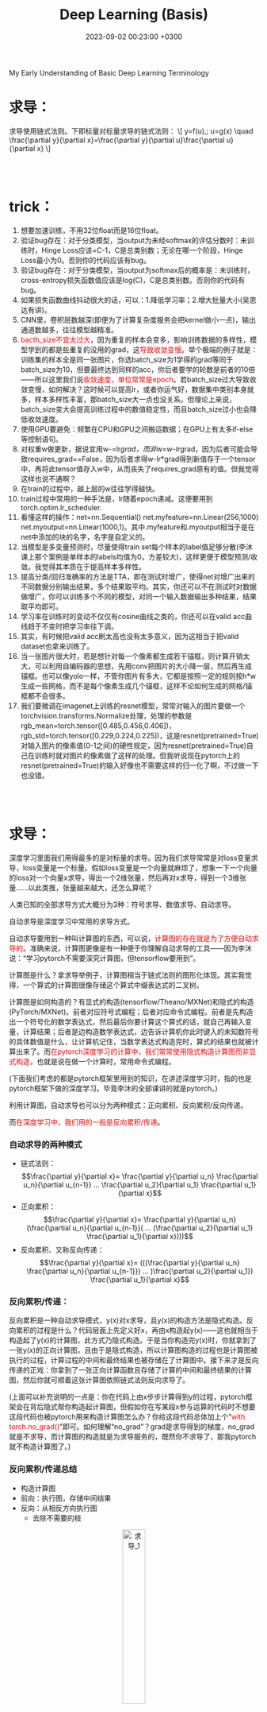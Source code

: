 ﻿---
layout: post
title: Deep Learning (Basis)
date: 2023-09-02 00:23:00 +0300
description: This is the content of the course "Dive Into Deep Learning" at Bilibili, which is taught by Mr. Mu Li. # Add post description (optional)
img: 2023-09-02-Deep-Learning-Basis/network.png # Add image post (optional)
fig-caption: # Add figcaption (optional)
tags: [DL, Softmax, MLP, Regularization, Numerical Stability, BN]
comments: true
---

My Early Understanding of Basic Deep Learning Terminology

<!-- more -->

# 求导：
求导使用链式法则。下即标量对标量求导的链式法则：
\\[
y=f(u),\; u=g(x) \quad \frac{\partial y}{\partial x}=\frac{\partial y}{\partial u}\frac{\partial u}{\partial x}
\\]

<br><br>

# trick：
1. 想要加速训练，不用32位float而是16位float。
2. 验证bug存在：对于分类模型，当output为未经softmax的评估分数时：未训练时，Hinge Loss应该=C-1，C是总类别数；无论在哪一个阶段，Hinge Loss最小为0。否则你的代码应该有bug。
3. 验证bug存在：对于分类模型，当output为softmax后的概率是：未训练时，cross-entropy损失函数值应该是log(C)，C是总类别数。否则你的代码有bug。
4. 如果损失函数曲线抖动很大的话，可以：1.降低学习率；2.增大批量大小(吴恩达有讲)。
5. CNN里，卷积层数越深(即便为了计算复杂度服务会把kernel做小一点)，输出通道数越多，往往模型越精准。
6. <span style="color:red;">bacth_size不宜太过大</span>，因为重复的样本会变多，影响训练数据的多样性，模型学到的都是些重复的没用的grad，这<span style="color:red;">导致收敛变慢</span>。举个极端的例子就是：训练集的样本全是同一张图片，你选batch_size为1学得的grad等同于batch_size为10，但要最终达到同样的acc，你后者要学的轮数是前者的10倍——所以这里我们说<span style="color:red;">收敛速度，单位常常是epoch</span>。若batch_size过大导致收敛变慢，如何解决？这时候可以提高lr，或者你运气好，数据集中类别本身就多，样本多样性丰富，那batch_size大一点也没关系。但理论上来说，batch_size变大会提高训练过程中的数值稳定性，而且batch_size过小也会降低收敛速度。
7. 使用GPU要避免：频繁在CPU和GPU之间搬运数据；在GPU上有太多if-else等控制语句。
8. 对权重w做更新，据说宜用w-=lr*grad，而非w=w-lr*grad，因为后者可能会导致requires_grad==False，因为后者求得w-lr*grad得到新值存于一个tensor中，再将此tensor值存入w中，从而丧失了requires_grad原有的值。但我觉得这样也说不通啊？
9. 在train的过程中，越上层的w往往学得越快。
10. train过程中常用的一种手法是，lr随着epoch递减。这便要用到torch.optim.lr_scheduler.
11. 看懂这样的操作：net=nn.Sequential()  net.myfeature=nn.Linear(256,1000)  net.myoutput=nn.Linear(1000,1)。其中.myfeature和.myoutput相当于是在net中添加的块的名字，名字是自定义的。
12. 当模型是多变量预测时，尽量使得train set每个样本的label值足够分散(李沐课上那个案例是单样本的labels均值为0，方差较大)，这样更便于模型预测/收敛。我觉得其本质在于提高样本多样性。
13. 提高分类/回归准确率的方法是TTA，即在测试时增广，使得net对增广出来的不同数据分别输出结果，多个结果取平均。其实，你还可以不在测试时对数据做增广，你可以训练多个不同的模型，对同一个输入数据输出多种结果，结果取平均即可。
14. 学习率在训练时的变动不仅仅有cosine曲线之类的，你还可以在valid acc曲线趋于不变时把学习率往下调。
15. 其实，有时候把valid acc刷太高也没有太多意义，因为这相当于把valid dataset也拿来训练了。
16. 当一张图片很大时，若是想针对每一个像素都生成若干锚框，则计算开销太大，可以利用自编码器的思想，先用conv把图片的大小降一层，然后再生成锚框。也可以像yolo一样，不管你图片有多大，它都是按照一定的规则按h*w生成一些网格，而不是每个像素生成几个锚框，这样不论如何生成的网格/锚框都不会很多。
17. 我们要微调在imagenet上训练的resnet模型，常常对输入的图片要做一个torchvision.transforms.Normalize处理，处理的参数是rgb_mean=torch.tensor([0.485,0.456,0.406])，rgb_std=torch.tensor([0.229,0.224,0.225])，这是resnet(pretrained=True)对输入图片的像素值(0-1之间)的硬性规定，因为resnet(pretrained=True)自己在训练时就对图片的像素做了这样的处理。但我听说现在pytorch上的resnet(pretrained=True)的输入好像也不需要这样的归一化了啊，不过做一下也没错。

<br><br>

# 求导：
深度学习里面我们用得最多的是对标量的求导。因为我们求导常常是对loss变量求导，loss变量是一个标量。假如loss变量是一个向量就麻烦了，想象一下一个向量的loss对一个向量x求导，得出一个2维张量，然后再对x求导，得到一个3维张量……以此类推，张量越来越大，还怎么算呢？

人类已知的全部求导方式大概分为3种：符号求导、数值求导、自动求导。

自动求导是深度学习中常用的求导方式。

自动求导要用到一种叫计算图的东西，可以说，<span style="color:red;">计算图的存在就是为了方便自动求导的</span>。准确来说，计算图更像是有一种便于你理解自动求导的工具——因为李沐说：“学习pytorch不需要深究计算图，但tensorflow要用到”。

计算图是什么？拿求导举例子，计算图相当于链式法则的图形化体现。其实我觉得，一个算式的计算图很像存储这个算式中缀表达式的二叉树。

计算图是如何构造的？有显式的构造(tensorflow/Theano/MXNet)和隐式的构造(PyTorch/MXNet)。前者对应符号式编程；后者对应命令式编程。前者是先构造出一个符号化的数学表达式，然后最后你要计算这个算式的话，就自己再输入变量，计算结果；后者是边构造数学表达式，边告诉计算机你此时键入的未知数符号的具体数值是什么，让计算机记住，当数学表达式构造完时，算式的结果也就被计算出来了。而<span style="color:red;">在pytorch深度学习的计算中，我们常常使用隐式构造计算图而非显式构造</span>，也就是说在做一个计算时，常用命令式编程。

(下面我们考虑的都是pytorch框架里用到的知识，在讲述深度学习时，指的也是pytorch框架下做的深度学习。毕竟李沐的全部课讲的就是pytorch。)

利用计算图，自动求导也可以分为两种模式：正向累积、反向累积/反向传递。

而<span style="color:red;">在深度学习中，我们用的一般是反向累积/传递</span>。

### 自动求导的两种模式
- 链式法则：$$\frac{\partial y}{\partial x}= \frac{\partial y}{\partial u_n} \frac{\partial u_n}{\partial u_{n-1}} ... \frac{\partial u_2}{\partial u_1} \frac{\partial u_1}{\partial x}$$
- 正向累积：$$\frac{\partial y}{\partial x}= \frac{\partial y}{\partial u_n} (\frac{\partial u_n}{\partial u_{n-1}}( ... (\frac{\partial u_2}{\partial u_1} \frac{\partial u_1}{\partial x})))$$
- 反向累积、又称反向传递：$$\frac{\partial y}{\partial x}= (((\frac{\partial y}{\partial u_n} \frac{\partial u_n}{\partial u_{n-1}}) ... )\frac{\partial u_2}{\partial u_1}) \frac{\partial u_1}{\partial x}$$
  
### 反向累积/传递：
反向累积是一种自动求导模式，y(x)对x求导，且y(x)的构造方法是隐式构造。反向累积的过程是什么？代码层面上先定义好x，再由x构造起y(x)——这也就相当于构造起了y(x)的计算图，此方式乃隐式构造。于是当你构造完y(x)时，你就拿到了一张y(x)的正向计算图，且由于是隐式构造，所以计算图构造的过程也是计算图被执行的过程，计算过程的中间和最终结果也被存储在了计算图中。接下来才是反向传递的正戏：你拿到了一张正向计算函数且存储了计算的中间和最终结果的计算图，然后你就可顺着这张计算图依照链式法则反向求导了。

(上面可以补充说明的一点是：你在代码上由x步步计算得到y的过程，pytorch框架会在背后隐式帮你构造起计算图，但假如你在写某段x参与运算的代码时不想要这段代码也被pytorch用来构造计算图怎么办？你给这段代码总体加上个“<span style="color:red;">with torch.no_grad()</span>”即可。如何理解“no_grad”？grad是求导得到的梯度，no_grad就是不求导，而计算图的构造就是为求导服务的，既然你不求导了，那我pytorch就不构造计算图了。)

### 反向累积/传递总结
- 构造计算图
- 前向：执行图，存储中间结果
- 反向：从相反方向执行图
  - 去除不需要的枝
<p align="center">
  <img src="{{site.baseurl}}/assets/img/2023-09-02-Deep-Learning-Basis/求导_1.png" alt="求导_1" width="30%">
</p>
Pytorch中，反向累积的函数是backward，用法是y(x).backward()。理论上来说，y(x)可以是自定义的任何函数，故而构造出来的y(x)的计算图不一定是一棵树，有可能是一个带环的图，具体视你这个函数的正向计算图而定。

但使用y(x).backward()函数有一个前提，就是在构造y(x)之前，你要事先激活x的gard成员变量，方法是x.requires_grad_(True)，等价于x=torch.arrange(4.0, requires_grad=True)#假设你想要个x=[0., 1., 2., 3.]。注意：x.grad被激活时初始值为NoneType。

激活x的grad成员变量有多个好处：1.李沐说的，grad存储最终y(x).forward()求出来的导数值；2.我猜的，给x激活grad变量让y(x,z)调用forward方法时，知道y是从x计算过来的，forward求导是对x求导而非z。y调用forward时怎么知道自己是由x计算过来的？貌似该信息被存储在y的成员变量grad_fn中。

Grad有个奇怪的特性：当你调用一次y(x).forward()求出对x导数存储在x.grad中时(y一般为标量，x为长度为n的一维张量，则求出来的grad也是长度为n的一维张量)，若是再调用一次forward，则x.grad中的旧值不会被清除，而是会留在那，跟这一次求导出来的是做累积，产生新值。Pytorch这样设计grad的目的在于：便于存储对loss连续求导产生的累积梯度。你要是像重置x.grad也行，调用x.zero_()即可——pytorch中的方法后带有“_”一般都是用于重写调用该方法的对象的内容。

<br><br>

# 优化算法：
优化算法，优化的是一个深度学习模型的参数，得到这些参数的最优值。

我们要训练出一个模型，模型的大概样子我们已经知道，例如是最简单的线性回归模型y=wTx，但这个模型里有很多未知参数，即为w=(w1, w2, w3, ……, wn)，我们训练模型，最终要得到的是w的最优值。

一开始，我们甩给计算机的是一个带有w随机初值的y=wTx，w的随机初值肯定不是我们最终想要的最优值，我们就要用一些方法来训练y=wTx模型，使得w中的某个wi越来越接近我们想要的最优值，这些方法就叫做模型的“优化方法”。

模型的优化方法里有一种最常见的，叫做“<span style="color:red;">梯度下降法GD(Gradient Descent)</span>”，它每次对所有样本的损失函数的加和求导，并迭代优化。它就要用到我们上面讲过的求导，求导是对y=wTx模型拟合实际数据的损失函数loss求导，grad=d(loss)/d(wi)。求导的结果用于不断更新wi的值，怎么用？wi=wi” – grad * n，n在此处被称为学习率，是一个超参数。

GD太贵了，我们对其做改进，每次只从全部样本中取一个固定大小的批量来求导，这叫做“<span style="color:red;">批梯度下降法BGD(Batch Gradient Descent)</span>”。 

但是“bacth” GD算起来好贵，所以我们对它做改进，每次进来一个样本就求一次导，而不是对一批样本求导，你看一次求导变便宜了。这种叫做“<span style="color:red;">随机梯度下降法SGD(Stochastic Gradient Descent)</span>”。

但是BGD求一次导的bacth太大，而SGD求一次导只有一个样本，一轮epoch求导次数过多，所以我们二者取折衷，让BGD的每个批量的大小随着当前的求导情况而变化(怎么变化我也不知道)，得到“<span style="color:red;">小批量随机梯度下降法MSGD(minibatch SGD)</span>”。需要注意的是，若是采用小批量随机梯度下降法，则在优化模型参数的过程中可能需要逐渐减小lr的值，特别是当batch_size=1的极端情况，因为你的最终目的是得到一组模型参数使得所有样本的Loss最小，但你每次更新模型参数使用的仅仅是一个或几个样本，这可能使得你模型参数“下山的路径”并不是总朝着使得所有样本Loss最小的方向，看上去就是你的“下山路径”在震荡，特别是模型参数接近Loss最低点时，震荡最明显，总是无法收敛到最优解，你则需要降低你的lr了，以减小路径震荡，收敛到所有样本Loss最低点。
<br>

我认为，任何<span style="color:red;">优化算法都有两要素</span>：
1. 模型的样子
2. 训练所用超参数
以线性回归模型的训练举例子，线性回归模型实际上也就相当于单层神经网络，这个神经网络的参数包括权值w和阈值b。于是，对于线性回归模型来说，模型的样子可以有两种表示方法，传统的是y=xT*w+b，但我们也可以统一规范地用单层神经网络图来表示。训练所用超参数是学习率lr。

我们在实现一个实现某优化算法(例如SGD)的函数时，首先要明确这个函数的作用是不断根据损失函数对模型参数的梯度值来对模型参数进行更新。于是你要给这个函数传入的是梯度值(在pytorch中，用于w和b变量有数据成员grad，你只需要在优化算法函数外调用y.forward()，再往优化算法函数中传w和b即可)；于是这个函数需要实现知道优化算法两要素：模型的样子+训练用的超参数。

优化算法的实现还需要注意两点：
1. 若是使用的SGD等需要用到梯度的算法，则每次对模型参数做完优化后，要对所有grad作一次清零
2. 时常注意在对模型参数进行优化的过程中，不应当对已有计算图进行更新，不进行更新的方法有：
   - with torch.no_grad():#回车  
   - detach()。 detach函数貌似是tensor变量存储的模型参数w、b的方法，但具体用法我忘了。

<br><br>

# 损失函数：
不论是训练/测试/验证集，数据都是以样本为基本单位的，而每个样本中会有多个指标和一个标签label，所以<span style="color:red;">一个样本的数据就是用一个行向量</span>+一个标量(对于训练集和测试集来说才有这个标量)来表示，这个标量就是标签label，在讨论训练出的模型的语境下，我们也叫它真实值。

在实际应用中，我们关注的主要不是损失函数的形式，也就是说我们工作的重心不在于损失函数如何通过output与target的计算出损失值，而是主要关注“损失函数值”，因为我们在反向传播对模型参数求导是，不是对损失函数本身调用backward，而是对loss(output, target)计算出来的值调用backward，才能计算出模型参数的grad。

损失函数值本身也可以看做一个以模型参数为自变量的函数，它具备三要素：
1. 真实值
2. 样本指标
3. 模型参数。
也可以说：损失函数值由真实值和预测值构成。其中样本指标和模型参数共同运算出预测值，运算的法则即是模型本身。对于损失函数值而言，模型参数相当于自变量，真实值+样本指标相当于系数，故而损失函数值求导是对模型参数求导，不是对预测值求导。

理论上来说，仅仅采纳一个样本，用模型依据其指标的预测值和样本真实值的偏差也可以表示损失函数，但我们却往往不仅采纳一个样本，而是多个样本。理论上你训练模型的过程就是一轮轮不断更新模型参数的过程，每一轮更新采用的方法就是优化算法，例如SGD算法，每一轮更新你都要由损失函数对每个模型参数求导计算一组梯度，梯度的值往往用系数——即真实值+样本指标就能表示出来(eg线性回归模型)。而前面我们说过，求损失函数往往采用多个样本，你甚至可以使用训练集中的全部样本，但那样代价太高了，所以才有了“S”GD。

损失函数若是仅仅采纳一个样本，则预测值和真实值的偏差肯定是一个标量，因为真实值label本身是一个标量，而指标和模型参数运算出来的预测值也是一个标量。但若是损失函数采纳n个样本，则偏差的直接结果肯定是一个长度为n的向量，这时就要对这个向量做一定处理，例如对这个向量取范数值，得到损失函数最终的结果。

“损失函数”本身也可以表示预测值和真实值的“误差”，损失函数不同的形式则称作不同的误差，例如形如$$\frac{1}{2}\times (y-y^{'})^2$$称作MSE<span style="color:red;">均方误差损失函数</span>——但这个公式针对的是采纳单样本的损失函数，对于一般情况下采纳多样本的损失函数，y和y’有下标i，要做加和然后取平均，“取平均”，故而叫“均方”误差损失函数。

对均方误差损失函数还有一个改进：log_rmse，先对pred和label做log，再做rmse。

我们知道，sgd每次对param做更新时要原param-lr*grad，这里的grad是损失函数对param的导数，若是损失函数对批量样本的损失值仅仅是求加和而未取平均，则sgd公式适修改为param-lr*grad/batch_size。
<br>

分类问题中常用到的损失函数：

假如分类模型中输出的结果没有经过softmax变换，则可以直接对评估分数上Hinge Loss。对于Hinge Loss中为什么不正确分类的评估分数要+1，这是为了确保正确分类的评估分数远大于不正确的，事实上，你不一定要选用1，你可以选用其他数字。
<p align="center">
  <img src="{{site.baseurl}}/assets/img/2023-09-02-Deep-Learning-Basis/损失函数_1.png" alt="损失函数_1" width="30%">
</p>
<p align="center">
  <img src="{{site.baseurl}}/assets/img/2023-09-02-Deep-Learning-Basis/损失函数_2.png" alt="损失函数_2" width="40%">
</p>
Syi表示正确分类的评估分数，Si表示错误分类的评估分数。

假如你拿到的是结果softmax变换后得到的结果，可以用Cross-entropy Loss。

<br><br>

# Softmax 模型
Softmax没有隐藏层。

Softmax回归模型虽然叫回归，但它其实是用于处理分类问题。

Softmax模型的input个数和output个数都不为1，softmax模型的结构本质上可以视作是多个线性回归模型的组合，有多少个线性回归模型，就有多少个output。

Softmax模型的输出是一个一维数组，每个元素是对相应分类的评估分数(也叫做<span style="color:red;">置信度，只有分类问题才有置信度输出，回归问题是没有的</span>)，而我们想得到的理想输出是每个分类的概率，如何将评估分数转换为概率？就要用到softmax函数，对每个output做一个变换——所以，实际上多个线性回归模型的简单叠加是不足以称为softmax模型的，还要在这些线性回归模型的output加一个softmax函数做变换，得到每种分类的概率，这才可以被称作softmax模型。

我们对softmax模型做训练，是要将它的输出结果尽量逼近[0,…1,…0]的形式，即是，若output有n个，则target的输出结果是一堆对应分类的概率，这些概率只有某一个为1，其他全为0。Output和target的损失函数我们一般用交叉熵。

这里我们可以看出来了，softmax模型是：线性回归模型的叠加+softmax变换，想要最终结果逼近target，损失函数一般用交叉熵，交叉熵函数的输入是softmax的结果和taget。但有时候，一些库(pytorch)提供的交叉熵损失函数的输入应当是线性回归模型叠加后直接输出的output，即是评估分数，交叉熵损失函数自动帮你对评估函数做softmax变换。

由于softmax变换的特殊性质，output变换后的结果永远无法得到理想的target，只能逼近。假如你想达到target的话，可以使用一个trick，不将target设为[0,…1,…0]，而是设为”Softlabel”，即是类似于[0.01, …0.9, …0.01]，这样output做softmax变化后绝对能直接完全等于softlabel，即为交叉熵损失函数为0。

关于交叉熵损失函数，我还想补充一些很有趣的信息论的知识。交叉熵损失函数其实源于信息论，你看交叉熵损失函数的形式是：
\\[
\textit{H}(p, q)=\sum_{i}-p_i log(q_i)
\\]
而信息论中，一条信息的信息量是-log(p)，p代表目标信息是正确的概率，比如说我说楚杰CV课不及格，那么这基本是不可能，它的概率p很小，信息量就很大。

引出另一个问题就是，log的底该是多少呢？我们取几都没关系，但我们约定俗成取2，因为取2后，算出来的结果可以以bit为单位，这样信息量就在实际应用中有意义了，一条信息的信息量=在通信中能用来表示这条信息的最短二进制位数。你想想是不是这个道理，一个硬币抛正面的概率为1/2，信息量=1，我们要表示这样一个结果，至少得用1bit的数据对吧。

那么，交叉熵损失函数与信息量的联系是什么呢？你看它是不是对于softmax模型输出的概率值的加权平均信息量！其中对于正确分类的权值大一点，错误分类的权值小一点，最终训练的效果就是让整个输出的信息量最小，而由于输出的概率值加和为1，所以为了达到这一点，正确分类的信息量会越来越小(输出概率值变大)，错误分类的信息量会越来越大(输出概率值变小)。

<br><br>

# 感知机：
多层感知机(MLP,multilayer perceptron)。

感知机是用来解决分类问题的，一般分为单层感知机和多层感知机。

单层感知机一般是单输出的，解决二分类问题。且只能解决线性可分问题，局限性较大。于是有了多层感知机，多层感知机可以解决二分类多分类问题，且能解决线性不可分问题，例如做异或运算(二分类，true和false)。

单层单输出感知机本身就是一个线性回归模型，靠激活函数才引入了非线性的部分，其他感知机以此类推。

对于常常出现的多输出的多层感知机，若是将其隐含层全部去掉，其将成为softmax模型。所以，按道理来说，softmax模型是一种特殊的单层多输出的感知机。而是事实上，多层多输出感知机输出的评估分数也要做一次softmax变换后才求交叉熵损失函数。当然，softmax变换nn.CrossEntropyLoss函数就已经帮你集成好了。

<br><br>

# 线性分类器：
这是对感知机的进一步理解：
1. 用于分类的单层感知机即为线性分类器，它不会用到激活函数。线性分类器常用于图片分类，图片要输出，要先flatten成一维张量。
2. 一般情况下，类别有多少个，线性分类器的输出就有多少个。但对于二分类而言，即有特殊情况，你可以有两个输出，但也可以仅有一个输出，也能实现二分类。
3. 从“<span style="color:red;">伪分隔面</span>”角度理解线性分类器：
   对于一般情况下的多输出的线性分类器，其每一个输出都可以用output=w*x+b表示，其中w是权重行向量，b是偏移值。而w*x+b=0(位于该面上的样本output均为0)可以视作n维样本空间(n维取决于线性分类器有多少个输入)的n-1维“伪分隔面”，为什么叫做“伪分隔面”？因为它不是“真分隔面”，它并没有真正实现该n-1维分隔面将其分隔的一边的样本严格划分为一类，另一边划分为别的一种或多种类。每一个output对应一个伪分隔面，每一个伪分隔面让其一边越远的样本更有可能隶属于该分隔面对应的分类，另一边越远的样本更有可能隶属于其他类，只是“有可能”，而非绝对划分，所以最终的分类结果还要看每一个output的评估分数比较相对大小。而其实，上面说的都是多输出多分类的一般情况，还有用单输出实现二分类的特殊情况，在这种情况下，伪分隔面就能完全实现w*x+b=0严格划分n维样本空间为两类，因为一边的样本w*x+b>0，另一边<0——这里值得注意的是，不同的权重w可能在n维空间中作出同一个伪分隔面w*x+b=0，但同一个伪分隔面的一边的样本，对于不同的权重w可能是w*x+b>0，也可能是w*x+b，所以一组权重可以唯一确定一个伪分隔面，一个伪分隔面不可以唯一确定一组权重。
4. 从“<span style="color:red;">模式匹配</span>”角度理解线性分类器：
   W*x+b=OUTPUT，W的每一个行向量对应于一个output，即对应于一个分类。要让某类的图片被成功分到i类，则相较于其他类的行向量，该类的行向量w应当与input最为相近，也就是说，某类对应的w是某类图片的一个“模式匹配”。我们将w行向量reshape(size(原图片))，一定会发现w在reshape后形成的图片与该类别的图像有相似之处。
5. 线性分类器无法实现在n维空间中的非线性分隔(例如异或运算。分类问题是离散问题，所以异或运算是分类问题而非回归问题)。
6. 在线性分类器利用权重行向量w给图片特征打出评估分数之前，我们常常做这一步操作：对图片像素做一定转换，提取出特征向量，输入线性分类器，而非直接用图片原像素作为特征向量。为什么要这么做？有两个角度的理解。角度一：模式匹配。线性分类器的输入若直接是图片像素，则对应类别的权重行向量w是对该类图片的一个模式匹配，但这种情况无法<span style="color:red;">处理多模态</span>，例如“马”类的图片，马头可能朝左，可能朝右，这就是二模态，w做reshape产生的模式匹配图像看上去就像是有两个头的马，这会降低线性分类器的精度。于是我们对图像原像素做一定转换，让多模态的某类图像们通通变成单模态，这样w就只用兼顾这一种模态就可以了。角度二：单层线性分类器无法处理复杂分类。一个特征空间中有两类样本，但要划分开这两类样本需要用到非线性的真分隔面，于是单层线性分类器无法处理它。于是我们不使用原特征空间的特征，而是对样本的特征做转化，成为一组新的特征，在新特征空间中的两类样本能够被线性分类器划分开。这既是将不可分的样本<span style="color:red;">线性可分化</span>。

<br><br>

# 激活函数：
激活函数的本质在于引入非线性性。

对输出层往往不需要添加激活函数。

<br><br>

# 训练/验证/测试数据集：
在训练集上的误差是训练误差，在验证集上的误差是泛化误差。我们关注的是泛化误差。

训练数据集是用来训练模型参数的；验证数据集是用来验证训练的结果，查看训练过程中设置的超参数训练模型的效果，几次训练下来，通过模型在验证数据集上表现效果的对比，来选取合适的超参数——验证数据集是用来选择超参数的；测试数据集一般用得很少，它相当于最后的高考，训练数据集相当于平时做的练习题，验证数据集相当于模拟考试，我们千万不要把测试数据集和验证数据集混用。

一般给你一个数据集，你要将其划分为训练数据集和验证数据集，如何划分出验证数据集？当你的总数据集过小时，划分出验证数据集的比例太高是一种浪费，我们最好将更大部分的数据集划分出来作为训练集，所以我们常常使用一种K则交叉验证的方式，即是将整个数据集划分为k端，每次将第i段数据用来做验证集，将剩下的k-1段数据用来做训练集，将最终一共k段验证集验证得出的loss或accuracy的平均结果作为验证集的验证效果。K则交叉验证让你最大程度地利用了总数据集的更大部分来训练。其实还有一种更极端的情况，就是假设总数据集共有n个数据，你采用n则交叉验证，这样最大长度利用了数据集，但算起来太贵了，因为你要训练+验证n/1=n轮。

当总数据集足够大时，我们也用不着做k则交叉验证。

<br><br>

# 正则项：
模型容量本意是拟合一个函数的能力，也常用以描述一个模型的复杂程度。

在统计学习知识范畴内，有一个VC维的概念，它一般用来描述一个分类模型的容量，一个分类模型的VC维为：对于容量小于等于n的数据集，给该数据集中的样本任意标label，该模型都能完成其分类，则称该模型的VC维为n。

对于一般的神经网络模型，我们衡量模型容量往往不是用VC维，太难了，而是参考的两个指标：权值w(和偏移b)的数量和取值范围。对于简单的数据集而言，我们训练的神经网络不宜过复杂，否则容易出现过拟合。限制模型复杂度的角度也就是w的数量和取值范围，w的数量你根据神经网络的层数和宽度即可限定，而w的取值范围就能牵扯出一个“权重衰退”的知识。

首先我们要明白，为什么权重的数量和取值范围会影响模型的容量，权重的数量好理解，那取值范围又是为什么呢？假如权重的取值范围过大的话，则神经网络可以拟合出一个不平滑且复杂的曲线，反之拟合出来的曲线一般都很平滑。

如何限制w(模型参数)的取值范围？写成数学表达式，有两种写法，一种叫“刚性限制”：
\\[
min\; \textit{l}(w,b)\quad subject\; to\; \left\Vert w \right\Vert^2 \leq \theta
\\]
一种叫“软性限制”：
\\[
min\; \textit{l}(w,b) + \frac{\lambda}{2}\left\Vert w \right\Vert^2
\\]
其中拉姆达是个正数，拉姆达越大，对w的限制越大，当拉姆达==0时，对w没有限制。

软性限制的形式更容易被我们的机器学习训练过程所体现，所以我们一般也采用软性限制的写法来描述模型参数的取值范围限定。体现在机器学习训练过程中，我们相当于将软性限制整个作为一个新的损失函数，其中的lambda/2*||w||^2又被称作“<span style="color:red;">惩罚函数</span>”。当采用SGD来优化模型参数时，更新参数的表达式变成了：
\\[
w_{t+1}=(1-\eta\lambda)w_t - \eta \frac{\partial{\textit{l}(w_t,b_t)}}{\partial{w_t}}
\\]
你可以看到正规的SGD模型参数更新公式里wt的系数为1，这里却乘了个小于1的系数，所以我们叫上述限制模型参数取值范围的方法为“权重衰退”。但在实际的训练机器学习模型的过程中，我们实现权重衰退的方法一般不是改动损失函数成软性限制的形式，因为这会让自动求导变贵，我们一般是给SGD优化器一个weight_decay参数，即是lambda，直接给wt乘系数，便宜一点。

要注意的是：我们管$$\Vert w\Vert$$叫L2范数，其标准写法应该是$$\Vert w\Vert_{2}$$。那这里L2范数作为损失函数的一个项，我们为什么叫它L2“正则项”呢？其实，<span style="color:red;">在损失函数中任何项，只要它起到的作用是防止w取值范围过大，我们都叫它正则项</span>。推而广之，若是一种手法能使得模型参数w取值范围不过大，以起到防止过拟合的作用，我们就称这种手法为一个<span style="color:red;">正则</span>，例如权重衰退就是一种“正则”。其实这里的正则项，不一定要用L2，也可以用L1，只是L1对模型容量的衡量是W矩阵有多稀疏(0元素的多少)，L2则更关注W所有元素的整体分布。这里还有一个trick，如果你只想限制W中某几个参数的大小，也可以针对这几个参数制定惩罚项。

其实，模型训练产生过拟合的根本原因在于训练样本中存在噪音(噪音可能导致模型学习到错误的信息，从而影响模型在未见过的数据上的泛化能力)，这些噪音会导致<span style="color:red;">训练出来的模型参数w过大(绝对是过大，而非过小或别的什么，这个可以数学证明)</span>，即是离最优解w变远，所以需要给损失函数加上一个L2正则项将训练出来的模型参数w往小了拉(权重衰退)。但假如你的训练样本中没有噪音，那你训练出来的模型参数w将不会受到干扰，训练出来的模型参数只会倾向于逼近最优解，这个时候就不需要权重衰退了。也就是说：样本噪音是导致过拟合的根本原因，有噪音的训练集越小+模型容量越大$$\to$$过拟合越严重，权重衰退本质上就是解决样本噪音导致的过拟合问题。
<p align="center">
  <img src="{{site.baseurl}}/assets/img/2023-09-02-Deep-Learning-Basis/正则项_1.png" alt="正则项_1" width="50%">
</p>
限制模型容量以防止过拟合的方法除了权重衰退之外，还有dropout，也叫丢弃法。不同的是，dropout的参数更直观好调，但只能应用于全连接层，但权重衰退应用范围却更加广泛。

有一种防止过拟合的思路叫做Tikhonov正则，基本思路是训练模型时在数据样本中加入随机噪音(其实我不知道这里的加入噪音是在一大堆样本中有几个样本是噪音，还是一个样本中有几个特征是噪音)，使模型具备良好的鲁棒性，也能起到限制模型容量的效果(达成的效果相当于限制模型参数取值范围)。Dropout正则就是一种常用的实现Tikhonov正则的方法。但dropout和Tikhonov原意的不同点是：dropout正则是在神经网络的隐藏层(仅限于全连接层)的输出加入噪音，而非是在输入层的样本中加入噪音。Dropout正则要遵守一个原则是：一层神经网络输出的数据在加入噪音后，这些数据的期望值不会改变，也就是E(x’)=x，其中x’是加入噪音后的输出数据。

Hinton在提出dropout方法时，本意是在训练过程中dropout正则每轮batch能将整个神经网络划分为多个子网络，对这些子网络分别进行训练，最终平均得到的总神经网络模型效果会更好。为什么说是划分为多个子网络？因为dropout方法将<span style="color:red;">隐藏层中的某些神经元的输出设为了0，那么loss对对应wi(某个神经元输出所连接的wi可能有多个)求导得到的结果为0</span>，按照SGD优化算法，对应神经元输出连接的wi就不会被更新，所以相当于该神经元输出所连接到的wi没有被训练，相当于缺失了这个神经元，于是dropout从总神经网络中删除了一部分，留下的就是子神经网络(子神经网络神经元输出的结果被做了简单的乘法加法数值运算，以使得输出值的期望跟未dropout的一样)。但是后来的人研究dropout方法时发现，与其说dropout达到了hinton想要的目的，不如说dropout起到了：通过在模型训练过程中加入噪音，限制模型参数取值范围从而避免过拟合的作用。所以dropout应该是一种正则，一种Tikhonov正则。

用pytorch实现dropout可以在神经网络中加入nn.Dropout层。我记得是：dropout层只在训练时起作用。所以，在训练net时，你要用net.train()语句，在推理时，你只需要用net.eval()就能注销掉dropout层了。
<br>

有一个很能反映Tikhonov正则思想的正则项，叫做“数据增广”，其中对图像数据进行增广的方法在torchvision.transforms里有提供。图片数据增广里有一个很奇怪的增广叫mix-up增广(好像也叫跨图片增广)，它不仅要将两张图片的像素进行叠加，还要将相应label进行叠加——而除了将像素进行叠加，还可以把两张图片拼成一张图片，同时label也加权求和。

<br><br>

# 数值稳定性：
数值稳定性在神经网络训练过程中表现为模型训练时不会因为输入数据的微小扰动而性能大幅震荡，甚至无法收敛。

事实上，数值不稳定的原因中，梯度清零的情况多于梯度爆炸。

不一定参数多，或者层数深的模型数值就越不稳定，因为若是一个模型层数较深，但它每一层运算的output值都不大不小，然后运算的时候一层一层累积起来也是靠的加法而非乘法(虽然我也不知道靠加法如何累积其层来)，那么它也是不一定会出现严重的梯度爆炸或消失的。

一个模型要保持“数值稳定性”，体现在两个方面(主要是前者)：
1. 训练过程中不要出现梯度消失(导致w更新速度过慢)或梯度爆炸(导致产生inf或nan)，也就是说梯度维持在一定范围
2. 模型每一层的输出值不要过大或过小，维持在一定范围(事实上<span style="color:red;">我认为这一点也是为了满足第1点，每一层output范围合适，求导结果也能缓解梯度爆炸/消失。想想对(WX)^2求导</span>)(后来我才学习到，原来要是每一层的输出值太大了，也可能会导致16/32bit浮点数溢出，模型完蛋)。

其中最重要的是第1点。

说具体点：正向角度看，我们希望每一层的输出h期望都为0，方差都相等；反向角度看，我们希望Loss对每一层的输出h(为什么不是权重w？因为数学推导出来是这样。其实都一样。)的导数期望都为0，方差都相等。

而上述两个方面的要求我们都无法完全满足任意其一，我们所做的一切都只是缓解，或者说，尽量防止数值不稳定。我们如何缓解数值不稳定？可以从模型参数初始化和超参数设置(激活函数)两个角度入手。

经过数学推导(具体过程不提及)，尽量满足数值稳定性，我们需要：
1. 模型参数w(视作随机变量)<span style="color:red;">初始化时</span>，每个参数的期望应当为0
2. 模型参数w<span style="color:red;">初始化时</span>，每个参数的方差应当满足上一层的宽度*这一层的方差=1，以及这一层的宽度*这一层的方差=1
3. 激活函数在x=0附近应当尽量接近于y=x。

上述3个条件中的第一个很好满足。

第二个条件的两个子条件难以同时满足，怎么办？我们采用“Xavier初始”，即是我们折中一下，将两个子条件合并为“这一层的方差=2/(上一层宽度+这一层宽度)”。

第3个条件要满足，根据泰勒展开，我们选用tanh或relu激活函数皆可，sigmoid不太合适，除非你对它做一点变换：f=4*sigmoid-2。

有一个疑问在这里：反向来看，为了维持grad不消失/爆炸，我们让dLoss/dh维持在一个小范围内，这是不得已而为之，可以理解。但为什么要求正向来看(每一层)输出h也维持在一个小范围内？不怕损失模型的表达能力吗？其实不怕，因为模型的最终输出值在什么范围都无所谓，关键是要看你如何描述这个输出值，比如输出的像素值在0~1，你可以描述为0~255的像素值。

问题：为什么要把w初始化时期望设为0？不能是其他值吗？我也不知道，数学推导时，有个假设前提，假设的就是w初始化时期望为0。而且我怀疑，w初始化期望为0，方差符合Xavier初始，激活函数也满足要求，能保证数值稳定性——但在后面对w更新的过程中，w的期望和方差还能不能维持初始化的状态？假如不能，岂不是不能保证输出稳定性了？我想这也行就是为什么说我们所做的只是尽量保持数值稳定性，缓解数值不稳定吧。

<span style="color:red;">防止梯度爆炸还可以在一个地方做优化，即是使得输入数据不至于太大(取log，减mean()等)，然后学习率不能太大</span>，虽然我觉得这种优化是治标不治本。
<br>

处理在模型参数初始化和超参数设置等角度缓解数值不稳定外，还可以用梯度剪裁、批量归一化等手段缓解数值不稳定。
<br>

在深度学习中，遇到的最多的数值不稳定的问题是梯度消失，而解决梯度消失的根本性方法是residual connection，其源于ResNet。其防止梯度消失的方法可概括为深层梯度的计算“乘法变加法”。

<br><br>

# 梯度剪裁：
梯度剪裁很简单，梯度剪裁专攻梯度爆炸。

梯度剪裁就是将模型训练时反向传播求导得出的每个模型参数的梯度拉成一条向量，然后你求这个向量的L2范数，看它是否大于theta，小于就不管，大于就让它的L2范数压成theta，theta值是你认为设定的。

<br><br>

# 批量归一化：
Batch Normalization，normalization一般翻译成归一化，有别于regularization的正则化。

BN一开始提出来是为了：
1. 解决梯度清零，提高收敛速度
2. 但它也附带了正则化的功用。

BN常置于conv或linear后面，激活函数或pooling前面。

前面我们讲过从模型参数初始化和超参数设置角度保持数值稳定性的3大条件，但它们是从模型参数初始化入手缓解梯度爆炸和梯度清零的。这里的BN是专攻梯度清零的，且它的解决方案不是针对模型参数，而是针对每一层的输出数据X，它相当于给神经网络新加了一种层，让X符合一种归一化/标准化分布，从而使得模型深层的grad和浅层大小相当，缓解梯度清零——具体怎么样的分布为什么能缓解梯度清零？这是数学上的问题，我们先不讨论，会用就行。需要注意的是，这里的BN层也有需要学习的参数，所以BN层不仅仅在训练时发挥作用。

BN是如何通过缓解梯度清零来实现提高收敛速度的？梯度清零带来一个问题：靠近输出层的grad比较大，靠近输入层的grad太小，于是lr*grad导致浅层w收敛快，深层grad收敛慢(有一个很有意思的点，浅层的w很快就学习完了，但等到深层的w慢悠悠稍微改变了一点点，浅层w又得全部重新学习了)，而决定一个舰队航行速度是最最慢的那艘船，于是模型收敛速度慢了。同时，你也不能通过提高lr来提高收敛速度，因为lr大了，浅层受不了，lr小了，深层受不了。于是你用了BN，BN让浅层和深层的grad大小基本均衡，深层grad*lr变大了；同时你可以放心地提高学习率，不用担心grad过大导致浅层受不了了——于是收敛速度变快了。

BN是如何附带了正则化的功能？还记得Tikhonov正则化吗？BN相当于给模型的每层输出X加入噪音，从而像dropout一样实现了Tikhonov正则化。但要注意的是，BN和dropout不能混用，否则模型效果很不好，这是前人通过实验得出的。

对BN公式的理解，看不看都行：BN按道理来说，只用将每层输出的X减均值除方差实现归一化即可，为什么还要给已经实现归一化的结果做一次线性变换呢？(线性变换的两个系数即是BN层需要学习的参数)这是因为单单X减均值除方差的话，X的期望就是0了，而对于很多激活函数而言，其在0点近似于y=x，这样激活函数的作用基本没有了，它没有引入非线性性，为了防止这种现象，对已经归一化的X在做一次线性变换，使其期望不为0，照顾激活函数。
实际使用时，torch.nn里有现成的BN层，BatchNorm1d用于全连接层的一维输出，BatchNorm2d用于卷积层的2维输出。

在学习BN的过程中，发现了一个很有意思也很重要的点：神经网络中，不论是全连接层还是卷积层，输入输出的张量至少是2维，而且，<span style="color:red;">第一维必定是批量维(代表样本个数)，第二维必定为特征维</span>。对于卷积层(4d)来说，第二维还是通道维，卷积层的输入一个样本，有多少个通道表示该样本有多少个特征。顺着来，还有一个很有意思的点：kernel=1x1的卷积层相当于一个全连接层，对于这个全连接层而言，若一次输入一个样本，该样本有n个channel，每个channel有m个像素，且输出有p个channel，则相当于给全连接层的的输入有m个样本，每个样本n个特征——本来对于卷积层而言，应该是1个样本，n个特征的。
